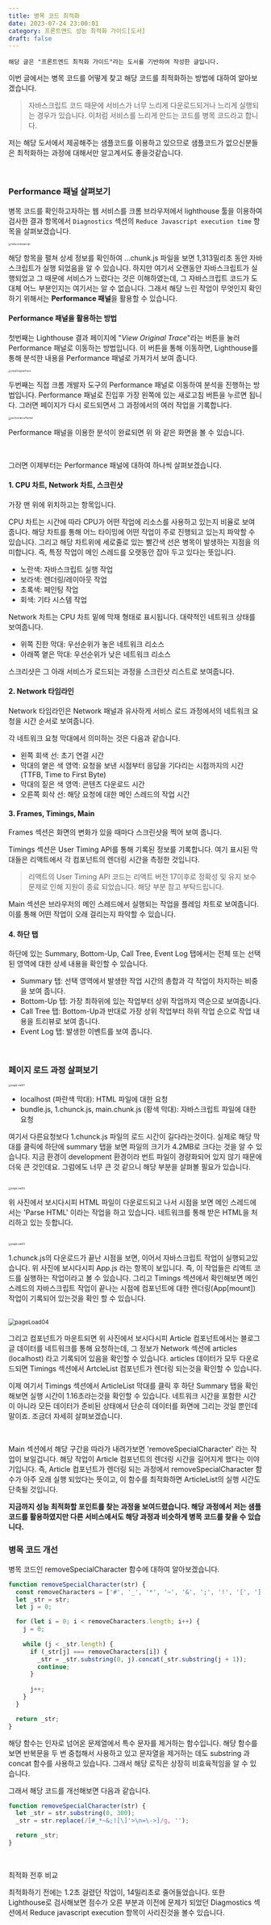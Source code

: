 ```yaml
---
title: 병목 코드 최적화
date: 2023-07-24 23:00:01
category: 프론트엔드 성능 최적화 가이드[도서]
draft: false
---
```


```
해당 글은 "프론트엔드 최적화 가이드"라는 도서를 기반하여 작성한 글입니다.
```

이번 글에서는 병목 코드를 어떻게 찾고 해당 코드를 최적화하는 방법에 대하여 알아보겠습니다.

> 자바스크립트 코드 때문에 서비스가 너무 느리게 다운로드되거나 느리게 실행되는 경우가 있습니다. 이처럼 서비스를 느리게 만드는 코드를 병목 코드라고 합니다.

저는 해당 도서에서 제공해주는 샘플코드를 이용하고 있으므로 샘플코드가 없으신분들은 최적화하는 과정에 대해서만 알고계서도 좋을것같습니다.

<br/>

### Performance 패널 살펴보기

병목 코드를 확인하고자하는 웹 서비스를 크롬 브라우저에서 lighthouse 툴을 이용하여 검사한 결과 항목에서 `Diagnostics` 섹션의 `Reduce Javascript execution time` 항목을 살펴보겠습니다.

<img src="./images/reduceJavascript.png" alt="reduceJavascript" style="zoom:33%;" />

해당 항목을 펼쳐 상세 정보를 확인하여 ...chunk.js 파일을 보면 1,313밀리초 동안 자바스크립트가 실행 되었음을 알 수 있습니다. 하지만 여기서 오랜동안 자바스크립트가 실행되었고 그 때문에 서비스가 느렸다는 것은 이해하였는데, 그 자바스크립트 코드가 도대체 어느 부분인지는 여기서는 알 수 없습니다. 그래서 해당 느린 작업이 무엇인지 확인하기 위해서는 **Performance 패널**을 활용할 수 있습니다.

#### Performance 패널을 활용하는 방법

첫번째는 Lighthouse 결과 페이지에 "_View Original Trace_"라는 버튼을 눌러 Performance 패널로 이동하는 방법입니다. 이 버튼을 통해 이동하면, Lighthouse를 통해 분석한 내용을 Performance 패널로 가져가서 보여 줍니다.

<img src="./images/viewOriginalTrace.png" alt="viewOriginalTrace" style="zoom:33%;" />

<br />

두번째는 직접 크롬 개발자 도구의 Performance 패널로 이동하여 분석을 진행하는 방법입니다. Performance 패널로 진입후 가장 왼쪽에 있는 새로고침 버튼을 누르면 됩니다. 그러면 페이지가 다시 로드되면서 그 과정에서의 여러 작업을 기록합니다.

<img src="./images/performancePannel.png" alt="performancePannel" style="zoom:33%;" />

Performance 패널을 이용한 분석이 완료되면 위 와 같은 화면을 볼 수 있습니다.

<br />

그러면 이제부터는 Performance 패널에 대하여 하나씩 살펴보겠습니다.

#### 1. CPU 차트, Network 차트, 스크린샷

가장 맨 위에 위치하고는 항목입니다.

CPU 차트는 시간에 따라 CPU가 어떤 작업에 리소스를 사용하고 있는지 비율로 보여 줍니다. 해당 차트를 통해 어느 타이밍에 어떤 작업이 주로 진행되고 있는지 파악할 수 있습니다. 그리고 해당 차트위에 세로줄로 있는 빨간색 선은 병목이 발생하는 지점을 의미합니다. 즉, 특정 작업이 메인 스레드를 오랫동안 잡아 두고 있다는 뜻입니다.

- 노란색: 자바스크립트 실행 작업
- 보라색: 렌더링/레이아웃 작업
- 초록색: 페인팅 작업
- 회색: 기타 시스템 작업

Network 차트는 CPU 차트 밑에 막재 형태로 표시됩니다. 대략적인 네트워크 상태를 보여줍니다.

- 위쪽 진한 막대: 우선순위가 놓은 네트워크 리소스
- 아래쪽 옅은 막대: 우선순위가 낮은 네트워크 리소스

스크리샷은 그 아래 서비스가 로드되는 과정을 스크린샷 리스트로 보여줍니다.

#### 2. Network 타임라인

Network 타임라인은 Network 패널과 유사하게 서비스 로드 과정에서의 네트워크 요청을 시간 순서로 보여줍니다.

각 네트워크 요청 막대에서 의미하는 것은 다음과 같습니다.

- 왼쪽 회색 선: 초기 연결 시간
- 막대의 옅은 색 영역: 요청을 보낸 시점부터 응답을 기다리는 시점까지의 시간(TTFB, Time to First Byte)
- 막대의 짙은 색 영역: 콘텐츠 다운로드 시간
- 오른쪽 회삭 선: 해당 요청에 대한 메인 스레드의 작업 시간

#### 3. Frames, Timings, Main

Frames 섹션은 화면의 변화가 있을 때마다 스크린샷을 찍어 보여 줍니다.

Timings 섹션은 User Timing API를 통해 기록된 정보를 기록합니다. 여기 표시된 막대들은 리액트에서 각 컴포넌트의 렌더링 시간을 측정한 것입니다.

> 리액트의 User Timing API 코드는 리액트 버전 17이후로 정확성 및 유지 보수 문제로 인해 지원이 종료 되었습니다. 해당 부분 참고 부탁드립니다.

Main 섹션은 브라우저의 메인 스레드에서 실행되는 작업을 플레임 차트로 보여줍니다. 이를 통해 어떤 작업이 오래 걸리는지 파악할 수 있습니다.

#### 4. 하단 탭

하단에 있는 Summary, Bottom-Up, Call Tree, Event Log 탭에서는 전체 또는 선택된 영역에 대한 상세 내용을 확인할 수 있습니다.

- Summary 탭: 선택 영역에서 발생한 작업 시간의 총합과 각 작업이 차지하는 비중을 보여 줍니다.
- Bottom-Up 탭: 가장 최하위에 있는 작업부터 상위 작업까지 역순으로 보여줍니다.
- Call Tree 탭: Bottom-Up과 반대로 가장 상위 작업부터 하위 작업 순으로 작업 내용을 트리뷰로 보여 줍니다.
- Event Log 탭: 발생한 이벤트를 보여 줍니다.

<br />

### 페이지 로드 과정 살펴보기

<img src="./images/pageLoad01.png" alt="pageLoad01" style="zoom:33%;" />

- localhost (파란색 막대): HTML 파일에 대한 요청
- bundle.js, 1.chunck.js, main.chunk.js (황색 막대): 자바스크립트 파일에 대한 요청

여기서 다른요청보다 1.chunck.js 파일의 로드 시간이 길다라는것이다. 실제로 해당 막대를 클릭에 하단에 summary 탭을 보면 파일의 크기가 4.2MB로 크다는 것을 알 수 있습니다. 지금 환경이 development 환경이라 번트 파일이 경량화되어 있지 않기 때문에 더욱 큰 것인데요. 그럼에도 너무 큰 것 같으니 해당 부분을 살펴볼 필요가 있습니다.

<br />

<img src="./images/pageLoad02.png" alt="pageLoad02" style="zoom:33%;" />

위 사진에서 보시다시피 HTML 파일이 다운로드되고 나서 시점을 보면 메인 스레드에서는 'Parse HTML' 이라는 작업을 하고 있습니다. 네트워크를 통해 받은 HTML을 처리하고 있는 듯합니다.

<br />

<img src="./images/pageLoad03.png" alt="pageLoad03" style="zoom:33%;" />

1.chunck.js의 다운로드가 끝난 시점을 보면, 이어서 자바스크립트 작업이 실행되고있습니다. 위 사진에 보시다시피 App.js 라는 항목이 보입니다. 즉, 이 작업들은 리액트 코드를 실행하는 작업이라고 볼 수 있습니다. 그리고 Timings 섹션에서 확인해보면 메인 스레드의 자바스크립트 작업이 끝나는 시점에 컴포넌트에 대한 렌더링(App[mount]) 작업이 기록되어 있는것을 확인 할 수 있습니다.

<br />

<img src="./images/pageLoad04.png" alt="pageLoad04" style="zoom:80%;" />

그리고 컴포넌트가 마운트되면 위 사진에서 보시다시피 Article 컴포넌트에서는 블로그 글 데이터를 네트워크를 통해 요청하는데, 그 정보가 Network 섹션에 articles (localhost) 라고 기록되어 있음을 확인할 수 있습니다. articles 데이터가 모두 다운로드되면 Timings 섹션에서 ArtcleList 컴포넌트가 렌더링 되는것을 확인할 수 있습니다. 

이제 여기서 Timings 섹션에서 ArticleList 막대를 클릭 후 하단 Summary 탭을 확인해보면 실행 시간이 1.16초라는것을 확인할 수 있습니다. 네트워크 시간을 포함한 시간이 아니라 모든 데이터가 준비된 상태에서 단순히 데이터를 화면에 그리는 것일 뿐인데 말이죠. 조금더 자세히 살펴보겠습니다.

<br />

Main 섹션에서 해당 구간을 따라가 내려가보면 'removeSpecialCharacter' 라는 작업이 보일겁니다. 해당 작업이 Article 컴포넌트의 렌더링 시간을 길어지게 했다는 이야기입니다. 즉, Article 컴포넌트가 렌더링 되는 과정에서 removeSpecialCharacter 함수가 아주 오래 실행 되었다는 뜻이고, 이 함수를 최적화하면 ArticleList의 실행 시간도 단축될 것입니다.

**지금까지 성능 최적화할 포인트를 찾는 과정을 보여드렸습니다. 해당 과정에서 저는 샘플코드를 활용하였지만 다른 서비스에서도 해당 과정과 비슷하게 병목 코드를 찾을 수 있습니다.**

### 병목 코드 개선

병목 코드인 removeSpecialCharacter 함수에 대하여 알아보겠습니다.

```javascript
function removeSpecialCharacter(str) {
  const removeCharacters = ['#', '_', '*', '~', '&', ';', '!', '[', ']', '`', '>', '\n', '=', '-'];
  let _str = str;
  let j = 0;

  for (let i = 0; i < removeCharacters.length; i++) {
    j = 0;
    
    while (j < _str.length) {
      if (_str[j] === removeCharacters[i]) {
        _str = _str.substring(0, j).concat(_str.substring(j + 1));
        continue;
      }
      
      j++;
    }
  }

  return _str;
}
```

해당 함수는 인자로 넘어온 문제열에서 특수 문자를 제거하는 함수입니다. 해당 함수를 보면 반복문을 두 번 중첩해서 사용하고 있고 문자열을 제거하는 데도 substring 과 concat 함수를 사용하고 있습니다. 그래서 해당 로직은 상장히 비효육적임을 알 수 있습니다.

그래서 해당 코드를 개선해보면 다음과 같습니다.

```javascript
function removeSpecialCharacter(str) {
  let _str = str.substring(0, 300);
  _str = str.replace(/[#_*~&;![\]'>\n=\->]/g, '');

  return _str;
}
```

<br />

최적화 전후 비교

최적화하기 전에는 1.2초 걸렸던 작업이, 14밀리초로 줄어들었습니다. 또한 Lighthouse로 검사해보면 점수가 오른 부분과 이전에 문제가 되었던 Diagmostics 섹션에서 Reduce javascript execution 항목이 사리진것을 볼수 있습니다.

<br />
